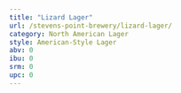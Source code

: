 ```yaml
---
title: "Lizard Lager"
url: /stevens-point-brewery/lizard-lager/
category: North American Lager
style: American-Style Lager
abv: 0
ibu: 0
srm: 0
upc: 0
---
```


